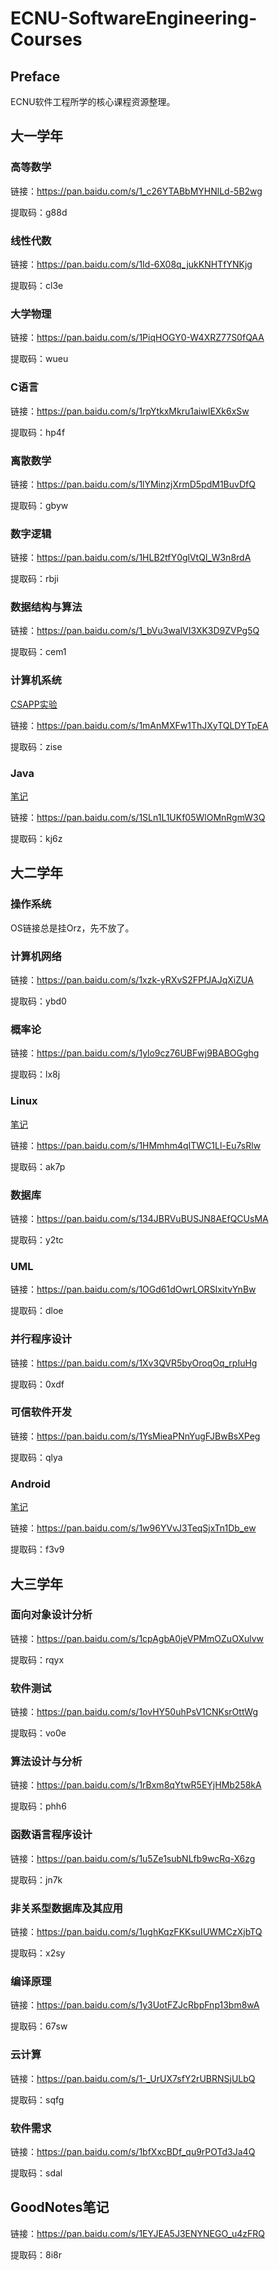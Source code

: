 # ECNU-SoftwareEngineering-Courses

## Preface
ECNU软件工程所学的核心课程资源整理。

## 大一学年

### 高等数学
    
链接：https://pan.baidu.com/s/1_c26YTABbMYHNlLd-5B2wg 
    
提取码：g88d 

### 线性代数

链接：https://pan.baidu.com/s/1Id-6X08q_jukKNHTfYNKjg 

提取码：cl3e 

### 大学物理

链接：https://pan.baidu.com/s/1PiqHOGY0-W4XRZ77S0fQAA 

提取码：wueu 

### C语言

链接：https://pan.baidu.com/s/1rpYtkxMkru1aiwIEXk6xSw 

提取码：hp4f 

### 离散数学

链接：https://pan.baidu.com/s/1lYMinzjXrmD5pdM1BuvDfQ 

提取码：gbyw 

### 数字逻辑

链接：https://pan.baidu.com/s/1HLB2tfY0glVtQl_W3n8rdA 

提取码：rbji 

### 数据结构与算法

链接：https://pan.baidu.com/s/1_bVu3walVI3XK3D9ZVPg5Q 

提取码：cem1 

### 计算机系统

[CSAPP实验](https://blog.csdn.net/dwenking/category_9898908.html)

链接：https://pan.baidu.com/s/1mAnMXFw1ThJXyTQLDYTpEA 

提取码：zise 

### Java
    
[笔记](https://blog.csdn.net/dwenking/category_10189892.html)

链接：https://pan.baidu.com/s/1SLn1L1UKf05WlOMnRgmW3Q 

提取码：kj6z 

## 大二学年

### 操作系统

OS链接总是挂Orz，先不放了。

### 计算机网络

链接：https://pan.baidu.com/s/1xzk-yRXvS2FPfJAJqXiZUA 

提取码：ybd0 

### 概率论

链接：https://pan.baidu.com/s/1ylo9cz76UBFwj9BABOGghg 

提取码：lx8j 

### Linux

[笔记](https://blog.csdn.net/dwenking/category_10533304.html)

链接：https://pan.baidu.com/s/1HMmhm4qITWC1Ll-Eu7sRlw 

提取码：ak7p 

### 数据库

链接：https://pan.baidu.com/s/134JBRVuBUSJN8AEfQCUsMA 

提取码：y2tc 

### UML

链接：https://pan.baidu.com/s/1OGd61dOwrLORSIxitvYnBw 

提取码：dloe 

### 并行程序设计

链接：https://pan.baidu.com/s/1Xv3QVR5byOroqOq_rpIuHg 

提取码：0xdf 

### 可信软件开发

链接：https://pan.baidu.com/s/1YsMieaPNnYugFJBwBsXPeg 

提取码：qlya 

### Android

[笔记](https://www.yuque.com/books/share/f16383d6-7c15-4df8-8807-ecc940d03cc2?)

链接：https://pan.baidu.com/s/1w96YVvJ3TeqSjxTn1Db_ew 

提取码：f3v9 

## 大三学年

### 面向对象设计分析

链接：https://pan.baidu.com/s/1cpAgbA0jeVPMmOZuOXulvw 

提取码：rqyx

### 软件测试

链接：https://pan.baidu.com/s/1ovHY50uhPsV1CNKsrOttWg 

提取码：vo0e

### 算法设计与分析

链接：https://pan.baidu.com/s/1rBxm8qYtwR5EYjHMb258kA 

提取码：phh6

### 函数语言程序设计

链接：https://pan.baidu.com/s/1u5Ze1subNLfb9wcRq-X6zg 

提取码：jn7k

### 非关系型数据库及其应用

链接：https://pan.baidu.com/s/1ughKqzFKKsuIUWMCzXjbTQ 

提取码：x2sy

### 编译原理

链接：https://pan.baidu.com/s/1y3UotFZJcRbpFnp13bm8wA 

提取码：67sw

### 云计算

链接：https://pan.baidu.com/s/1-_UrUX7sfY2rUBRNSjULbQ 

提取码：sqfg

### 软件需求

链接：https://pan.baidu.com/s/1bfXxcBDf_qu9rPOTd3Ja4Q 

提取码：sdal

## GoodNotes笔记

链接：https://pan.baidu.com/s/1EYJEA5J3ENYNEGO_u4zFRQ 

提取码：8i8r 
